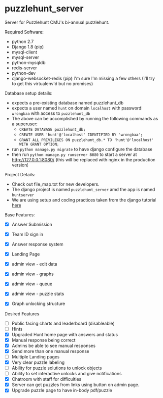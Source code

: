 # puzzlehunt_server
Server for Puzzlehunt CMU's bi-annual puzzlehunt.

Required Software:
* python 2.7
* Django 1.8 (pip)
* mysql-client
* mysql-server
* python-mysqldb
* redis-server
* python-dev
* django-websocket-redis (pip)
I'm sure I'm missing a few others (I'll try to get this virtualenv'd but no promises)

Database setup details:
* expects a pre-existing database named puzzlehunt_db
* expects a user named ```hunt``` on domain ```localhost``` with password ```wrongbaa``` with access to ```puzzlehunt_db```
* The above can be accomplished by running the following commands as a superuser:
   * ```CREATE DATABASE puzzlehunt_db;```
   * ```CREATE USER 'hunt'@'localhost' IDENTIFIED BY 'wrongbaa';```
   * ```GRANT ALL PRIVILEGES ON puzzlehunt_db.* TO 'hunt'@'localhost' WITH GRANT OPTION;```
* run ```python manage.py migrate``` to have django configure the database
* then run ```python manage.py runserver 8080``` to start a server at http://127.0.0.1:8080/ (this will be replaced with nginx in the production version)
 

Project Details:
* Check out file_map.txt for new developers.
* The django project is named ```puzzlehunt_server``` amd the app is named ```huntserver```
* We are using setup and coding practices taken from the django tutorial [here](https://docs.djangoproject.com/en/1.8/intro/tutorial01/)


Base Features:
- [x] Answer Submission
- [x] Team ID sign in
- [x] Answer response system
- [x] Landing Page
- [x] admin view - edit data
- [x] admin view - graphs
- [x] admin view - queue
- [x] admin view - puzzle stats
- [x] Graph unlocking structure


Desired Features
- [ ] Public facing charts and leaderboard (disableable)
- [ ] Hints
- [x] Upgraded Hunt home page with answers and status
- [x] Manual response being correct
- [x] Admins be able to see manual responses
- [x] Send more than one manual response
- [ ] Multiple Landing pages
- [x] Very clear puzzle labeling
- [ ] Ability for puzzle solutions to unlock objects
- [ ] Ability to set interactive unlocks and give notifications
- [x] Chatroom with staff for difficulties
- [x] Server can get puzzles from links using button on admin page.
- [x] Upgrade puzzle page to have in-body pdf/puzzle
